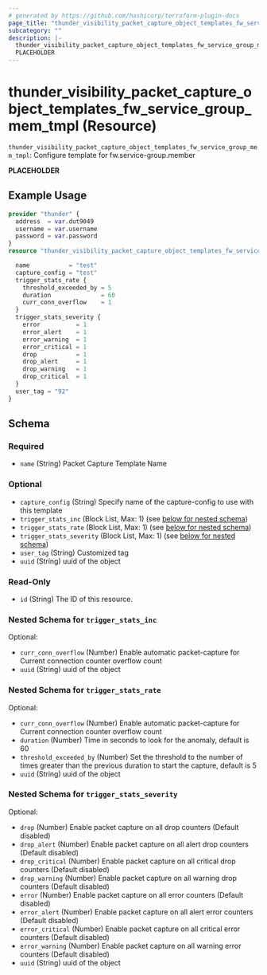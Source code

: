 ```yaml
---
# generated by https://github.com/hashicorp/terraform-plugin-docs
page_title: "thunder_visibility_packet_capture_object_templates_fw_service_group_mem_tmpl Resource - terraform-provider-thunder"
subcategory: ""
description: |-
  thunder_visibility_packet_capture_object_templates_fw_service_group_mem_tmpl: Configure template for fw.service-group.member
  PLACEHOLDER
---
```


# thunder_visibility_packet_capture_object_templates_fw_service_group_mem_tmpl (Resource)

`thunder_visibility_packet_capture_object_templates_fw_service_group_mem_tmpl`: Configure template for fw.service-group.member

__PLACEHOLDER__

## Example Usage

```terraform
provider "thunder" {
  address  = var.dut9049
  username = var.username
  password = var.password
}
resource "thunder_visibility_packet_capture_object_templates_fw_service_group_mem_tmpl" "thunder_visibility_packet_capture_object_templates_fw_service_group_mem_tmpl" {

  name           = "test"
  capture_config = "test"
  trigger_stats_rate {
    threshold_exceeded_by = 5
    duration              = 60
    curr_conn_overflow    = 1
  }
  trigger_stats_severity {
    error          = 1
    error_alert    = 1
    error_warning  = 1
    error_critical = 1
    drop           = 1
    drop_alert     = 1
    drop_warning   = 1
    drop_critical  = 1
  }
  user_tag = "92"
}
```

<!-- schema generated by tfplugindocs -->
## Schema

### Required

- `name` (String) Packet Capture Template Name

### Optional

- `capture_config` (String) Specify name of the capture-config to use with this template
- `trigger_stats_inc` (Block List, Max: 1) (see [below for nested schema](#nestedblock--trigger_stats_inc))
- `trigger_stats_rate` (Block List, Max: 1) (see [below for nested schema](#nestedblock--trigger_stats_rate))
- `trigger_stats_severity` (Block List, Max: 1) (see [below for nested schema](#nestedblock--trigger_stats_severity))
- `user_tag` (String) Customized tag
- `uuid` (String) uuid of the object

### Read-Only

- `id` (String) The ID of this resource.

<a id="nestedblock--trigger_stats_inc"></a>
### Nested Schema for `trigger_stats_inc`

Optional:

- `curr_conn_overflow` (Number) Enable automatic packet-capture for Current connection counter overflow count
- `uuid` (String) uuid of the object


<a id="nestedblock--trigger_stats_rate"></a>
### Nested Schema for `trigger_stats_rate`

Optional:

- `curr_conn_overflow` (Number) Enable automatic packet-capture for Current connection counter overflow count
- `duration` (Number) Time in seconds to look for the anomaly, default is 60
- `threshold_exceeded_by` (Number) Set the threshold to the number of times greater than the previous duration to start the capture, default is 5
- `uuid` (String) uuid of the object


<a id="nestedblock--trigger_stats_severity"></a>
### Nested Schema for `trigger_stats_severity`

Optional:

- `drop` (Number) Enable packet capture on all drop counters (Default disabled)
- `drop_alert` (Number) Enable packet capture on all alert drop counters (Default disabled)
- `drop_critical` (Number) Enable packet capture on all critical drop counters (Default disabled)
- `drop_warning` (Number) Enable packet capture on all warning drop counters (Default disabled)
- `error` (Number) Enable packet capture on all error counters (Default disabled)
- `error_alert` (Number) Enable packet capture on all alert error counters (Default disabled)
- `error_critical` (Number) Enable packet capture on all critical error counters (Default disabled)
- `error_warning` (Number) Enable packet capture on all warning error counters (Default disabled)
- `uuid` (String) uuid of the object


